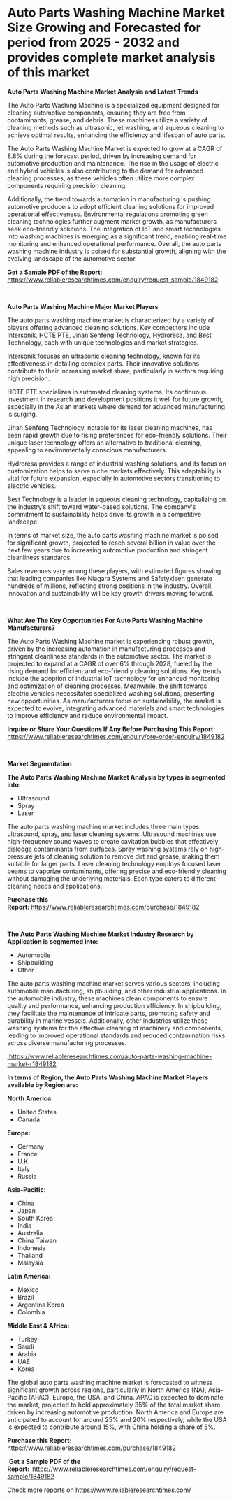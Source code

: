 <p><h1>Auto Parts Washing Machine Market Size Growing and Forecasted for period from 2025 - 2032 and provides complete market analysis of this market</h1></p><p><strong>Auto Parts Washing Machine Market Analysis and Latest Trends</strong></p>
<p><p>The Auto Parts Washing Machine is a specialized equipment designed for cleaning automotive components, ensuring they are free from contaminants, grease, and debris. These machines utilize a variety of cleaning methods such as ultrasonic, jet washing, and aqueous cleaning to achieve optimal results, enhancing the efficiency and lifespan of auto parts.</p><p>The Auto Parts Washing Machine Market is expected to grow at a CAGR of 8.8% during the forecast period, driven by increasing demand for automotive production and maintenance. The rise in the usage of electric and hybrid vehicles is also contributing to the demand for advanced cleaning processes, as these vehicles often utilize more complex components requiring precision cleaning. </p><p>Additionally, the trend towards automation in manufacturing is pushing automotive producers to adopt efficient cleaning solutions for improved operational effectiveness. Environmental regulations promoting green cleaning technologies further augment market growth, as manufacturers seek eco-friendly solutions. The integration of IoT and smart technologies into washing machines is emerging as a significant trend, enabling real-time monitoring and enhanced operational performance. Overall, the auto parts washing machine industry is poised for substantial growth, aligning with the evolving landscape of the automotive sector.</p></p>
<p><strong>Get a Sample PDF of the Report:&nbsp;</strong> <a href="https://www.reliableresearchtimes.com/enquiry/request-sample/1849182?utm_campaign=3011&utm_medium=2&utm_source=Github&utm_content=ia&utm_term=11042025&utm_id=auto-parts-washing-machine">https://www.reliableresearchtimes.com/enquiry/request-sample/1849182</a></p>
<p>&nbsp;</p>
<p><strong>Auto Parts Washing Machine Major Market Players</strong></p>
<p><p>The auto parts washing machine market is characterized by a variety of players offering advanced cleaning solutions. Key competitors include Intersonik, HCTE PTE, Jinan Senfeng Technology, Hydroresa, and Best Technology, each with unique technologies and market strategies.</p><p>Intersonik focuses on ultrasonic cleaning technology, known for its effectiveness in detailing complex parts. Their innovative solutions contribute to their increasing market share, particularly in sectors requiring high precision.</p><p>HCTE PTE specializes in automated cleaning systems. Its continuous investment in research and development positions it well for future growth, especially in the Asian markets where demand for advanced manufacturing is surging.</p><p>Jinan Senfeng Technology, notable for its laser cleaning machines, has seen rapid growth due to rising preferences for eco-friendly solutions. Their unique laser technology offers an alternative to traditional cleaning, appealing to environmentally conscious manufacturers.</p><p>Hydroresa provides a range of industrial washing solutions, and its focus on customization helps to serve niche markets effectively. This adaptability is vital for future expansion, especially in automotive sectors transitioning to electric vehicles.</p><p>Best Technology is a leader in aqueous cleaning technology, capitalizing on the industry’s shift toward water-based solutions. The company's commitment to sustainability helps drive its growth in a competitive landscape.</p><p>In terms of market size, the auto parts washing machine market is poised for significant growth, projected to reach several billion in value over the next few years due to increasing automotive production and stringent cleanliness standards.</p><p>Sales revenues vary among these players, with estimated figures showing that leading companies like Niagara Systems and Safetykleen generate hundreds of millions, reflecting strong positions in the industry. Overall, innovation and sustainability will be key growth drivers moving forward.</p></p>
<p>&nbsp;</p>
<p><strong>What Are The Key Opportunities For Auto Parts Washing Machine Manufacturers?</strong></p>
<p><p>The Auto Parts Washing Machine market is experiencing robust growth, driven by the increasing automation in manufacturing processes and stringent cleanliness standards in the automotive sector. The market is projected to expand at a CAGR of over 6% through 2028, fueled by the rising demand for efficient and eco-friendly cleaning solutions. Key trends include the adoption of industrial IoT technology for enhanced monitoring and optimization of cleaning processes. Meanwhile, the shift towards electric vehicles necessitates specialized washing solutions, presenting new opportunities. As manufacturers focus on sustainability, the market is expected to evolve, integrating advanced materials and smart technologies to improve efficiency and reduce environmental impact.</p></p>
<p><strong>Inquire or Share Your Questions If Any Before Purchasing This Report:</strong> <a href="https://www.reliableresearchtimes.com/enquiry/pre-order-enquiry/1849182?utm_campaign=3011&utm_medium=2&utm_source=Github&utm_content=ia&utm_term=11042025&utm_id=auto-parts-washing-machine">https://www.reliableresearchtimes.com/enquiry/pre-order-enquiry/1849182</a></p>
<p>&nbsp;</p>
<p><strong>Market Segmentation</strong></p>
<p><strong>The Auto Parts Washing Machine Market Analysis by types is segmented into:</strong></p>
<p><ul><li>Ultrasound</li><li>Spray</li><li>Laser</li></ul></p>
<p><p>The auto parts washing machine market includes three main types: ultrasound, spray, and laser cleaning systems. Ultrasound machines use high-frequency sound waves to create cavitation bubbles that effectively dislodge contaminants from surfaces. Spray washing systems rely on high-pressure jets of cleaning solution to remove dirt and grease, making them suitable for larger parts. Laser cleaning technology employs focused laser beams to vaporize contaminants, offering precise and eco-friendly cleaning without damaging the underlying materials. Each type caters to different cleaning needs and applications.</p></p>
<p><strong>Purchase this Report:&nbsp;</strong><a href="https://www.reliableresearchtimes.com/purchase/1849182?utm_campaign=3011&utm_medium=2&utm_source=Github&utm_content=ia&utm_term=11042025&utm_id=auto-parts-washing-machine">https://www.reliableresearchtimes.com/purchase/1849182</a></p>
<p>&nbsp;</p>
<p><strong>The Auto Parts Washing Machine Market Industry Research by Application is segmented into:</strong></p>
<p><ul><li>Automobile</li><li>Shipbuilding</li><li>Other</li></ul></p>
<p><p>The auto parts washing machine market serves various sectors, including automobile manufacturing, shipbuilding, and other industrial applications. In the automobile industry, these machines clean components to ensure quality and performance, enhancing production efficiency. In shipbuilding, they facilitate the maintenance of intricate parts, promoting safety and durability in marine vessels. Additionally, other industries utilize these washing systems for the effective cleaning of machinery and components, leading to improved operational standards and reduced contamination risks across diverse manufacturing processes.</p></p>
<p><a href="https://www.reliableresearchtimes.com/auto-parts-washing-machine-market-r1849182?utm_campaign=3011&utm_medium=2&utm_source=Github&utm_content=ia&utm_term=11042025&utm_id=auto-parts-washing-machine">&nbsp;https://www.reliableresearchtimes.com/auto-parts-washing-machine-market-r1849182</a></p>
<p><strong>In terms of Region, the Auto Parts Washing Machine Market Players available by Region are:</strong></p>
<p>
    <p> <strong> North America: </strong>
        <ul>
            <li>United States</li>
            <li>Canada</li>
        </ul>
        </p> 
    <p> <strong> Europe: </strong>
        <ul>
            <li>Germany</li>
            <li>France</li>
            <li>U.K.</li>
            <li>Italy</li>
            <li>Russia</li>
        </ul>
        </p> 
    <p> <strong> Asia-Pacific: </strong>
        <ul>
            <li>China</li>
            <li>Japan</li>
            <li>South Korea</li>
            <li>India</li>
            <li>Australia</li>
            <li>China Taiwan</li>
            <li>Indonesia</li>
            <li>Thailand</li>
            <li>Malaysia</li>
        </ul>
        </p> 
    <p> <strong> Latin America: </strong>
        <ul>
            <li>Mexico</li>
            <li>Brazil</li>
            <li>Argentina Korea</li>
            <li>Colombia</li>
        </ul>
        </p> 
    <p> <strong> Middle East & Africa: </strong>
        <ul>
            <li>Turkey</li>
            <li>Saudi</li>
            <li>Arabia</li>
            <li>UAE</li>
            <li>Korea</li>
        </ul>
    </p>
    </p>
<p><p>The global auto parts washing machine market is forecasted to witness significant growth across regions, particularly in North America (NA), Asia-Pacific (APAC), Europe, the USA, and China. APAC is expected to dominate the market, projected to hold approximately 35% of the total market share, driven by increasing automotive production. North America and Europe are anticipated to account for around 25% and 20% respectively, while the USA is expected to contribute around 15%, with China holding a share of 5%.</p></p>
<p><strong>Purchase this Report: </strong><a href="https://www.reliableresearchtimes.com/purchase/1849182?utm_campaign=3011&utm_medium=2&utm_source=Github&utm_content=ia&utm_term=11042025&utm_id=auto-parts-washing-machine">https://www.reliableresearchtimes.com/purchase/1849182</a></p>
<p>&nbsp;<strong>Get a Sample PDF of the Report:&nbsp;&nbsp;</strong><a href="https://www.reliableresearchtimes.com/enquiry/request-sample/1849182?utm_campaign=3011&utm_medium=2&utm_source=Github&utm_content=ia&utm_term=11042025&utm_id=auto-parts-washing-machine">https://www.reliableresearchtimes.com/enquiry/request-sample/1849182</a></p>
<p><strong></strong></p>
<p>Check more reports on <a href="https://www.reliableresearchtimes.com/?utm_campaign=3011&utm_medium=2&utm_source=Github&utm_content=ia&utm_term=11042025&utm_id=auto-parts-washing-machine">https://www.reliableresearchtimes.com/</a></p>